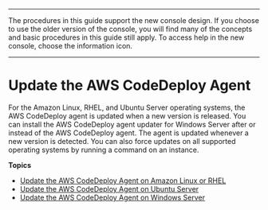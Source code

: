 --------

 The procedures in this guide support the new console design\. If you choose to use the older version of the console, you will find many of the concepts and basic procedures in this guide still apply\. To access help in the new console, choose the information icon\. 

--------

# Update the AWS CodeDeploy Agent<a name="codedeploy-agent-operations-update"></a>

For the Amazon Linux, RHEL, and Ubuntu Server operating systems, the AWS CodeDeploy agent is updated when a new version is released\. You can install the AWS CodeDeploy agent updater for Windows Server after or instead of the AWS CodeDeploy agent\. The agent is updated whenever a new version is detected\. You can also force updates on all supported operating systems by running a command on an instance\.

**Topics**
+ [Update the AWS CodeDeploy Agent on Amazon Linux or RHEL](codedeploy-agent-operations-update-linux.md)
+ [Update the AWS CodeDeploy Agent on Ubuntu Server](codedeploy-agent-operations-update-ubuntu.md)
+ [Update the AWS CodeDeploy Agent on Windows Server](codedeploy-agent-operations-update-windows.md)
